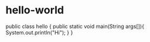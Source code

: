 # hello-world
public class hello {
    public static void main(String args[]){
        System.out.println("Hi");
    }
}
